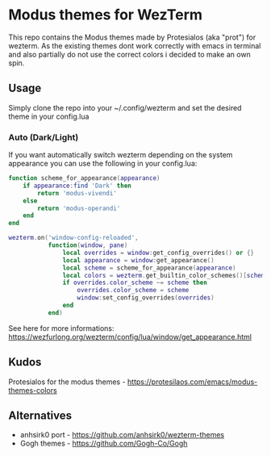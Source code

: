 # Modus themes for WezTerm

This repo contains the Modus themes made by Protesialos (aka "prot") for wezterm.
As the existing themes dont work correctly with emacs in terminal and also partially 
do not use the correct colors i decided to make an own spin.

## Usage
Simply clone the repo into your ~/.config/wezterm and set the desired theme in your config.lua

### Auto (Dark/Light)
If you want automatically switch wezterm depending on the system appearance you can use the 
following in your config.lua:

``` lua
function scheme_for_appearance(appearance)
    if appearance:find 'Dark' then
        return 'modus-vivendi'
    else
        return 'modus-operandi'
    end
end

wezterm.on('window-config-reloaded',
           function(window, pane)
               local overrides = window:get_config_overrides() or {}
               local appearance = window:get_appearance()
               local scheme = scheme_for_appearance(appearance)
               local colors = wezterm.get_builtin_color_schemes()[scheme]
               if overrides.color_scheme ~= scheme then
                   overrides.color_scheme = scheme
                   window:set_config_overrides(overrides)
               end
           end)
```
See here for more informations: https://wezfurlong.org/wezterm/config/lua/window/get_appearance.html

## Kudos
Protesialos for the modus themes - https://protesilaos.com/emacs/modus-themes-colors

## Alternatives
- anhsirk0 port - https://github.com/anhsirk0/wezterm-themes
- Gogh themes - https://github.com/Gogh-Co/Gogh
